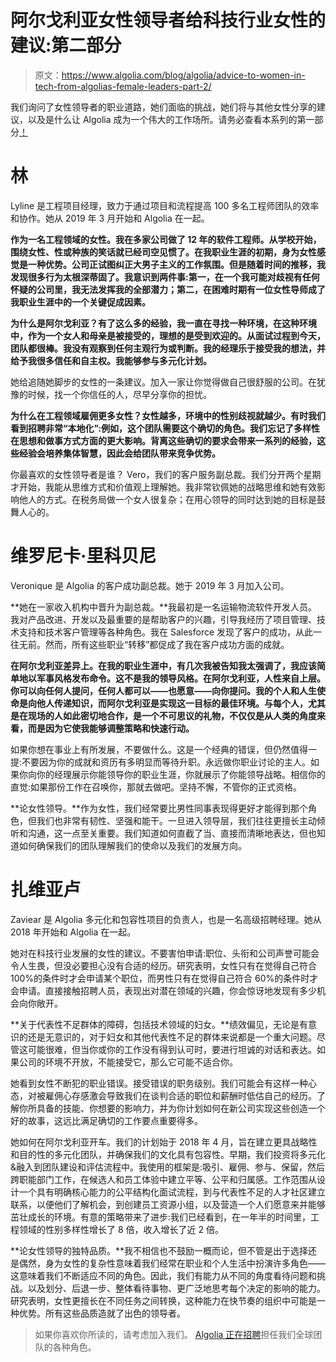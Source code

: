 # 阿尔戈利亚女性领导者给科技行业女性的建议:第二部分

> 原文：<https://www.algolia.com/blog/algolia/advice-to-women-in-tech-from-algolias-female-leaders-part-2/>

我们询问了女性领导者的职业道路，她们面临的挑战，她们将与其他女性分享的建议，以及是什么让 Algolia 成为一个伟大的工作场所。请务必查看本系列的第一部分[！](https://blog.algolia.com/algolia-leaders-women-in-tech/)

# [](#lyline-lim)林

Lyline 是工程项目经理，致力于通过项目和流程提高 100 多名工程师团队的效率和协作。她从 2019 年 3 月开始和 Algolia 在一起。

**作为一名工程领域的女性。我在多家公司做了 12 年的软件工程师。从学校开始，围绕女性、性或种族的笑话就已经司空见惯了。在我职业生涯的初期，身为女性感觉是一种优势。公司正试图纠正大男子主义的工作氛围。但是随着时间的推移，我发现很多行为太根深蒂固了。我意识到两件事:第一，在一个我可能对歧视有任何怀疑的公司里，我无法发挥我的全部潜力；第二，在困难时期有一位女性导师成了我职业生涯中的一个关键促成因素。**

**为什么是阿尔戈利亚？有了这么多的经验，我一直在寻找一种环境，在这种环境中，作为一个女人和母亲是被接受的，理想的是受到欢迎的。从面试过程到今天，团队都很棒。我没有观察到任何主观行为或判断。我的经理乐于接受我的想法，并给予我很多信任和自主权。我能够参与多元化计划。**

她给追随她脚步的女性的一条建议。加入一家让你觉得做自己很舒服的公司。在犹豫的时候，找一个你信任的人，尽早分享你的担忧。

**为什么在工程领域雇佣更多女性？女性越多，环境中的性别歧视就越少。有时我们看到招聘非常“本地化”:例如，这个团队需要这个确切的角色。我们忘记了多样性在思想和做事方式方面的更大影响。背离这些确切的要求会带来一系列的经验，这些经验会培养集体智慧，因此会给团队带来竞争优势。**

你最喜欢的女性领导者是谁？ Vero，我们的客户服务副总裁。我们分开两个星期才开始，我能从思维方式和价值观上理解她。我非常钦佩她的战略思维和她有效影响他人的方式。在税务局做一个女人很复杂；在用心领导的同时达到她的目标是鼓舞人心的。

# [](#veronique-riccobene)维罗尼卡·里科贝尼

Veronique 是 Algolia 的客户成功副总裁。她于 2019 年 3 月加入公司。

**她在一家收入机构中晋升为副总裁。**我最初是一名运输物流软件开发人员。我对产品改进、开发以及最重要的是帮助客户的兴趣，引导我经历了项目管理、技术支持和技术客户管理等各种角色。我在 Salesforce 发现了客户的成功，从此一往无前。然而，所有这些职业“转移”都促成了我在客户成功方面的成就。

**在阿尔戈利亚差异上。在我的职业生涯中，有几次我被告知我太强调了，我应该简单地以军事风格发布命令。这不是我的领导风格。在阿尔戈利亚，人性来自上层。你可以向任何人提问，任何人都可以——也愿意——向你提问。我的个人和人生使命是向他人传递知识，而阿尔戈利亚是实现这一目标的最佳环境。与每个人，尤其是在现场的人如此密切地合作，是一个不可思议的礼物，不仅仅是从人类的角度来看，而是因为它使我能够调整策略和快速行动。**

如果你想在事业上有所发展，不要做什么。这是一个经典的错误，但仍然值得一提:不要因为你的成就和资历有多明显而等待升职。永远做你职业讨论的主人。如果你向你的经理展示你能领导你的职业生涯，你就展示了你能领导战略。相信你的直觉:如果那份工作在召唤你，那就去做吧。坚持不懈，不管你的正式资格。

**论女性领导。**作为女性，我们经常要比男性同事表现得更好才能得到那个角色，但我们也非常有韧性、坚强和能干。一旦进入领导层，我们往往更擅长主动倾听和沟通，这一点至关重要。我们知道如何直截了当、直接而清晰地表达，但也知道如何确保我们的团队理解我们的使命以及我们的发展方向。

# [](#zaviear-lue)扎维亚卢

Zaviear 是 Algolia 多元化和包容性项目的负责人，也是一名高级招聘经理。她从 2018 年开始和 Algolia 在一起。

她对在科技行业发展的女性的建议。不要害怕申请:职位、头衔和公司声誉可能会令人生畏，但没必要担心没有合适的经历。研究表明，女性只有在觉得自己符合 100%的条件时才会申请某个职位，而男性只有在觉得自己符合 60%的条件时才会申请。直接接触招聘人员，表现出对潜在领域的兴趣，你会惊讶地发现有多少机会向你敞开。

**关于代表性不足群体的障碍，包括技术领域的妇女。**绩效偏见，无论是有意识的还是无意识的，对于妇女和其他代表性不足的群体来说都是一个重大问题。尽管这可能很难，但当你或你的工作没有得到认可时，要进行坦诚的对话和表达。如果公司的环境不开放，不能接受它，那么它可能不适合你。

她看到女性不断犯的职业错误。接受错误的职务级别。我们可能会有这样一种心态，对被雇佣心存感激会导致我们在谈判合适的职位和薪酬时低估自己的经历。了解你所具备的技能、你想要的影响力，并为你计划如何在新公司实现这些创造一个好的故事，这远比满足确切的工作要点重要得多。

她如何在阿尔戈利亚开车。我们的计划始于 2018 年 4 月，旨在建立更具战略性和目的性的多元化团队，并确保我们的文化具有包容性。早期，我们投资将多元化&融入到团队建设和评估流程中。我使用的框架是:吸引、雇佣、参与、保留，然后跨职能部门工作，在候选人和员工体验中建立平等、公平和归属感。工作范围从设计一个具有明确核心能力的公平结构化面试流程，到与代表性不足的人才社区建立联系，以便他们了解机会，到创建员工资源小组，以及营造一个人们愿意来并能够茁壮成长的环境。有意的策略带来了进步:我们已经看到，在一年半的时间里，工程领域的性别多样性增长了 8 倍，收入增长了近 2 倍。

**论女性领导的独特品质。**我不相信也不鼓励一概而论，但不管是出于选择还是偶然，身为女性的复杂性意味着我们经常在职业和个人生活中扮演许多角色——这意味着我们不断适应不同的角色。因此，我们有能力从不同的角度看待问题和挑战。以及划分、后退一步、整体看待事物、更广泛地思考每个决定的影响的能力。研究表明，女性更擅长在不同任务之间转换，这种能力在快节奏的组织中可能是一种优势。所有这些品质造就了出色的领导者。

> 如果你喜欢你所读的，请考虑加入我们。 [Algolia 正在招聘](https://algolia.com/careers)担任我们全球团队的各种角色。